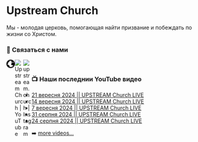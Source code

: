 # Upstream Church

Мы - молодая церковь, помогающая найти призвание и побеждать по жизни со Христом.

### 👥 Связаться с нами

[<img align="left" alt="upstream.life" width="22px" src="https://raw.githubusercontent.com/iconic/open-iconic/master/svg/globe.svg" />][website]
[<img align="left" alt="UpstreamChurch | YouTube" width="22px" src="https://cdn.jsdelivr.net/npm/simple-icons@v3/icons/youtube.svg" />][youtube]
[<img align="left" alt="upstream.church | Instagram" width="22px" src="https://cdn.jsdelivr.net/npm/simple-icons@v3/icons/instagram.svg" />][instagram]

<br />

### 📺 Наши последнии YouTube видео
<!-- YOUTUBE:START -->
- [21 вересня 2024 || UPSTREAM Church LIVE](https://www.youtube.com/watch?v=j8KSU6fZ9AU)
- [14 вересня 2024 || UPSTREAM Church LIVE](https://www.youtube.com/watch?v=vq5kRPBoZpo)
- [7 вересня 2024 || UPSTREAM Church LIVE](https://www.youtube.com/watch?v=iYvEJh0lWBE)
- [31 серпня 2024 || UPSTREAM Church LIVE](https://www.youtube.com/watch?v=9Y6a-yEfzbY)
- [24 серпня 2024 || UPSTREAM Church LIVE](https://www.youtube.com/watch?v=YbFjMsKkLv0)
<!-- YOUTUBE:END -->

➡️ [more videos...](https://youtube.com/UpstreamChurch)

[website]: https://upstream.life/
[youtube]: https://youtube.com/UpstreamChurch
[instagram]: https://www.instagram.com/upstream.church

